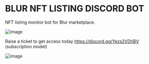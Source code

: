 # BLUR NFT LISTING DISCORD BOT
NFT listing monitor bot for Blur marketplace.

![image](https://user-images.githubusercontent.com/125624349/231341414-82c0f46e-b5ef-44d1-9c6f-4e8b9c96be76.png)

Raise a ticket to get access today https://discord.gg/Yezs2VDhBV (subscription model)

![image](https://user-images.githubusercontent.com/125624349/231341471-829cd3af-261a-4f72-b362-6adfff728040.png)
